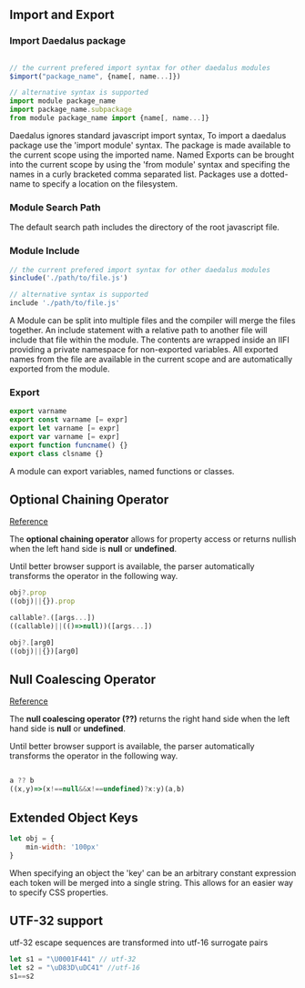 
## Import and Export

### Import Daedalus package
```javascript

// the current prefered import syntax for other daedalus modules
$import("package_name", {name[, name...]})

// alternative syntax is supported
import module package_name
import package_name.subpackage
from module package_name import {name[, name...]}


```

Daedalus ignores standard javascript import syntax, To import a daedalus
package use the 'import module' syntax. The package is made available
to the current scope using the imported name. Named Exports can be brought
into the current scope by using the 'from module' syntax and specifing the names
in a curly bracketed comma separated list. Packages use a dotted-name to
specify a location on the filesystem.

### Module Search Path

The default search path includes the directory of the root javascript file.

### Module Include

```javascript
// the current prefered import syntax for other daedalus modules
$include('./path/to/file.js')

// alternative syntax is supported
include './path/to/file.js'


```

A Module can be split into multiple files and the compiler will merge the files together.
An include statement with a relative path to another file will include that file within the module.
The contents are wrapped inside an IIFI providing a private namespace for non-exported variables.
All exported names from the file are available in the current scope and are automatically exported from the module.

### Export

```javascript
export varname
export const varname [= expr]
export let varname [= expr]
export var varname [= expr]
export function funcname() {}
export class clsname {}
````

A module can export variables, named functions or classes.


## Optional Chaining Operator

[Reference](https://developer.mozilla.org/en-US/docs/Web/JavaScript/Reference/Operators/Optional_chaining)

The **optional chaining operator** allows for property access or returns nullish when the left hand side is **null** or **undefined**.

Until better browser support is available, the parser automatically transforms the operator in the following way.

```javascript
obj?.prop
((obj)||{}).prop
```

```javascript
callable?.([args...])
((callable)||(()=>null))([args...])
```

```javascript
obj?.[arg0]
((obj)||{})[arg0]
```

## Null Coalescing Operator

[Reference](https://developer.mozilla.org/en-US/docs/Web/JavaScript/Reference/Operators/Nullish_coalescing_operator)

The **null coalescing operator (??)** returns the right hand side when the left hand side is **null** or **undefined**.

Until better browser support is available, the parser automatically transforms the operator in the following way.

```javascript

a ?? b
((x,y)=>(x!==null&&x!==undefined)?x:y)(a,b)

```

## Extended Object Keys

```javascript
let obj = {
    min-width: '100px'
}
```

When specifying an object the 'key' can be an arbitrary constant expression
each token will be merged into a single string. This allows for an easier
way to specify CSS properties.


## UTF-32 support
utf-32 escape sequences are transformed into utf-16 surrogate pairs

```javascript
let s1 = "\U0001F441" // utf-32
let s2 = "\uD83D\uDC41" //utf-16
s1==s2
```
